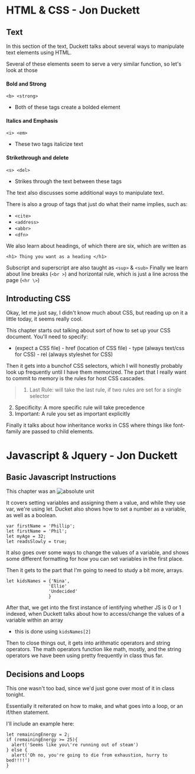 # HTML & CSS - Jon Duckett

## Text

In this section of the text, Duckett talks about several ways to manipulate text elements using HTML.

Several of these elements seem to serve a very similar function, so let's look at those

#### Bold and Strong
```<b> <strong>```
- Both of these tags create a bolded element

#### Italics and Emphasis
```<i> <em>```
- These two tags italicize text

#### Strikethrough and delete
```<s> <del>```
- Strikes through the text between these tags

The text also discusses some additional ways to manipulate text. 

There is also a group of tags that just do what their name implies, such as:
- ```<cite>```
- ```<address>```
- ```<abbr>```
- ```<dfn>```

We also learn about headings, of which there are six, which are written as
```
<h1> Thing you want as a heading </h1>
```
Subscript and superscript are also taught as ```<sup>``` & ```<sub>```
Finally we learn about line breaks (```<br >```) and horizontal rule, which is just a line across the page (```<hr \>```) 

## Introducting CSS

Okay, let me just say, I didn't know much about CSS, but reading up on it a little today, it seems really cool. 

This chapter starts out talking about sort of how to set up your CSS document. You'll need to specify:
- <link> (expect a CSS file)
    - href (location of CSS file)
    - type (always text/css for CSS)
    - rel (always styleshet for CSS)

Then it gets into a bunchof CSS selectors, which I will honestly probably look up frequently until I have them memorized.
The part that I really want to commit to memory is the rules for host CSS cascades. 

> 1. Last Rule: will take the last rule, if two rules are set for a single selector
  2. Specificity: A more specific rule will take precedence
  3. Important: A rule you set as important explicitly

Finally it talks about how inheritance works in CSS where things like font-family are passed to child elements. 

# Javascript & Jquery - Jon Duckett

## Basic Javascript Instructions

This chapter was an ![absolute unit](https://miro.medium.com/max/2160/0*lTk9nVcJheFq-Q4B.jpg)

It covers setting variables and assigning them a value, and while they use var, we're using let. 
Ducket also shows how to set a number as a variable, as well as a boolean.
```
var firstName = 'Phillip';
let firstName = 'Phil';
let myAge = 32; 
let readsSlowly = true; 
```
It also goes over some ways to change the values of a variable, and shows some different formatting for how you can set variables in the first place.

Then it gets to the part that I'm going to need to study a bit more, arrays. 

```
let kidsNames = {'Nina',
                'Ellie'
                'Undecided'
                }
```

After that, we get into the first instance of ientifying whether JS is 0 or 1 indexed, when Duckett talks about how to access/change the values of a variable within an array
* this is done using ```kidsNames[2]```

Then to close things out, it gets into arithmatic operators and string operators. The math operators function like math, mostly, and the string operators we have been using pretty frequently in class thus far.

## Decisions and Loops

This one wasn't too bad, since we'd just gone over most of it in class tonight. 

Essentially it reiterated on how to make, and what goes into a loop, or an if/then statement.

I'll include an example here:

```
let remainingEnergy = 2;
if (remainingEnergy >= 25){
  alert('Seems like you\'re running out of steam')
} else {
  alert('Oh no, you're going to die from exhaustion, hurry to bed!!!!')
}
```
